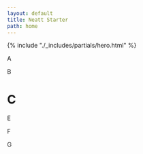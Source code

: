 ```yaml
---
layout: default
title: Neatt Starter
path: home
---
```


{% include "./_includes/partials/hero.html" %}

   <!-- <div class="container mx-auto lg:h-screen flex flex-col justify-center items-center">
 <h1>
    Welcome to
    <strong class="bg-clip-text text-transparent bg-gradient-to-r from-blue-500 to-purple-500">
      {{title}}
    </strong>
  </h1>
  <p>
    <abbr title="netlify cms, eleventy, alpine js & tailwind css">NEAT</abbr>
    Starter Template. Get Started by editing.
    <code class="bg-gray-100 text-blue-800 p-1">/index.njk</code>
  </p> 

  {% include "./_includes/partials/content.html" %}
/div> -->

A

B

# C


















E

F

G
